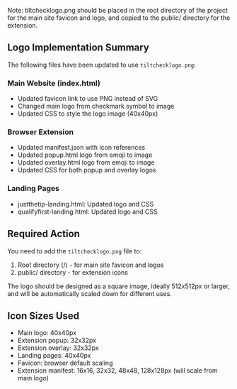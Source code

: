 Note: tiltchecklogo.png should be placed in the root directory of the project for the main site favicon and logo, and copied to the public/ directory for the extension.

## Logo Implementation Summary

The following files have been updated to use `tiltchecklogo.png`:

### Main Website (index.html)
- Updated favicon link to use PNG instead of SVG
- Changed main logo from checkmark symbol to image
- Updated CSS to style the logo image (40x40px)

### Browser Extension
- Updated manifest.json with icon references
- Updated popup.html logo from emoji to image
- Updated overlay.html logo from emoji to image
- Updated CSS for both popup and overlay logos

### Landing Pages
- justthetip-landing.html: Updated logo and CSS
- qualifyfirst-landing.html: Updated logo and CSS

## Required Action

You need to add the `tiltchecklogo.png` file to:
1. Root directory (/) - for main site favicon and logos
2. public/ directory - for extension icons

The logo should be designed as a square image, ideally 512x512px or larger, and will be automatically scaled down for different uses.

## Icon Sizes Used
- Main logo: 40x40px
- Extension popup: 32x32px  
- Extension overlay: 32x32px
- Landing pages: 40x40px
- Favicon: browser default scaling
- Extension manifest: 16x16, 32x32, 48x48, 128x128px (will scale from main logo)

